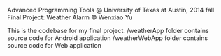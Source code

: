 Advanced Programming Tools @ University of Texas at Austin, 2014 fall
Final Project: Weather Alarm
© Wenxiao Yu

This is the codebase for my final project.
/weatherApp folder contains source code for Android application
/weatherWebApp folder contains source code for Web application
